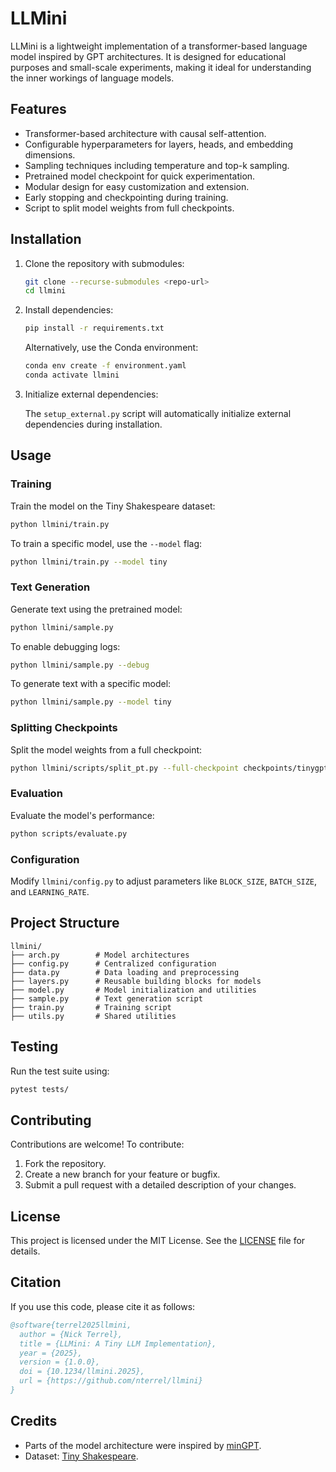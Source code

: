 # LLMini

LLMini is a lightweight implementation of a transformer-based language model inspired by GPT architectures. It is designed for educational purposes and small-scale experiments, making it ideal for understanding the inner workings of language models.

## Features

- Transformer-based architecture with causal self-attention.
- Configurable hyperparameters for layers, heads, and embedding dimensions.
- Sampling techniques including temperature and top-k sampling.
- Pretrained model checkpoint for quick experimentation.
- Modular design for easy customization and extension.
- Early stopping and checkpointing during training.
- Script to split model weights from full checkpoints.

## Installation

1. Clone the repository with submodules:

   ```bash
   git clone --recurse-submodules <repo-url>
   cd llmini
   ```

2. Install dependencies:

   ```bash
   pip install -r requirements.txt
   ```

   Alternatively, use the Conda environment:

   ```bash
   conda env create -f environment.yaml
   conda activate llmini
   ```

3. Initialize external dependencies:

   The `setup_external.py` script will automatically initialize external dependencies during installation.

## Usage

### Training

Train the model on the Tiny Shakespeare dataset:

```bash
python llmini/train.py
```

To train a specific model, use the `--model` flag:

```bash
python llmini/train.py --model tiny
```

### Text Generation

Generate text using the pretrained model:

```bash
python llmini/sample.py
```

To enable debugging logs:

```bash
python llmini/sample.py --debug
```

To generate text with a specific model:

```bash
python llmini/sample.py --model tiny
```

### Splitting Checkpoints

Split the model weights from a full checkpoint:

```bash
python llmini/scripts/split_pt.py --full-checkpoint checkpoints/tinygpt_full.pt --output checkpoints/tinygpt_char_small.pt
```

### Evaluation

Evaluate the model's performance:

```bash
python scripts/evaluate.py
```

### Configuration

Modify `llmini/config.py` to adjust parameters like `BLOCK_SIZE`, `BATCH_SIZE`, and `LEARNING_RATE`.

## Project Structure

```
llmini/
├── arch.py        # Model architectures
├── config.py      # Centralized configuration
├── data.py        # Data loading and preprocessing
├── layers.py      # Reusable building blocks for models
├── model.py       # Model initialization and utilities
├── sample.py      # Text generation script
├── train.py       # Training script
├── utils.py       # Shared utilities
```

## Testing

Run the test suite using:

```bash
pytest tests/
```

## Contributing

Contributions are welcome! To contribute:

1. Fork the repository.
2. Create a new branch for your feature or bugfix.
3. Submit a pull request with a detailed description of your changes.

## License

This project is licensed under the MIT License. See the [LICENSE](LICENSE) file for details.

## Citation

If you use this code, please cite it as follows:

```bibtex
@software{terrel2025llmini,
  author = {Nick Terrel},
  title = {LLMini: A Tiny LLM Implementation},
  year = {2025},
  version = {1.0.0},
  doi = {10.1234/llmini.2025},
  url = {https://github.com/nterrel/llmini}
}
```

## Credits

- Parts of the model architecture were inspired by [minGPT](https://github.com/karpathy/minGPT).
- Dataset: [Tiny Shakespeare](https://raw.githubusercontent.com/karpathy/char-rnn/master/data/tinyshakespeare/input.txt).
